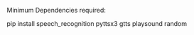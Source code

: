 Minimum Dependencies required:

pip install 
            speech_recognition
            pyttsx3
            gtts
            playsound
            random
